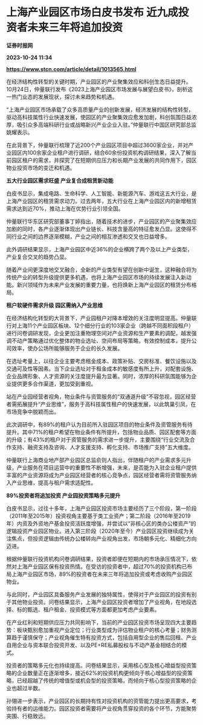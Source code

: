 # 上海产业园区市场白皮书发布 近九成投资者未来三年将追加投资
**证券时报网**

**2023-10-24 11:34**

**https://www.stcn.com/article/detail/1013565.html**

在经济结构性转型的关键时期，产业园区的产业聚集效应和科创生态日益提升。10月24日，仲量联行发布《2023上海产业园区市场发展与展望白皮书》，剖析这一热门业态的发展现状，探讨未来趋势和机遇。

“上海产业园区市场承载了众多高质量产业的创新发展，经济发展的结构性转型，驱动高科技属性行业快速发展，使园区的产业聚集效应愈发加剧，科创氛围日益浓厚，吸引众多高端科研行业或战略新兴产业企业入驻。”仲量联行中国区研究部总监姚耀表示。

在此背景下，仲量联行梳理了近200个产业园区项目中超过3600家企业，并对产业园区内100余家企业租户进行调研，结合60余份投资机构调研结果，深入了解当前园区租户的需求，并探究了在短期供应压力和长期产业发展的共同作用下，园区物业投资市场的变迁和机遇。

**五大行业园区需求旺盛 产业复合成租赁新动能**

白皮书显示，集成电路、生命科学、人工智能、新能源汽车、游戏这五大行业，是上海产业园区的租赁需求动力。过去两年，五大行业在上海产业园区内的新增租赁需求达到近70%，推动上海在优势行业引领全国。

仲量联行华东区研究部董事丁婷指出，随着技术的进步，产业园区的产业聚集效应加剧的同时，各产业逐渐体现出产业链长、科技含量高的特征愈发凸显。这使得不同行业之间的边界逐渐模糊，产业之间的相互渗透和交叉也日益增多。

此外调研结果显示，上海产业园区中近36%的企业横跨了两个及以上产业类型，产业复合交叉的趋势凸显。

随着产业间更深度地交叉融合，全新的产业类型有望在创新中诞生，这种融合将为传统产业的转型升级提供更多机遇，也将上海产业园区市场的持续发展注入新动能。新兴领域作为未来产业发展的重要力量，也将焕新上海产业园区的租赁分布格局。

**租户软硬件需求升级 园区需纳入产业思维**

在经济结构化转型的大背景下，产业园租户对降本增效的关注度明显提高。仲量联行对上海11个产业园区板块、12个细分行业的103家企业（跨越不同面积段租户）进行问卷调研发现，企业更加注重物理空间对产业资源和生产要素的调配，越发强调不动产策略通过优化整体的物业选址、空间布局等策略，有效控制成本，提升公司效率，使办公场所能够服务于企业的长久发展。

在选址考量上，以往企业主要考虑租金成本、政策补贴、交房标准、餐饮设施以及交通可及性等因素。当下企业选址对于租金成本的敏感度有所上升，对配套设施、企业品牌形象、人才资源的关注度提升最为显著。同时，浓厚的科研氛围能够为企业提供更多合作渠道，更加受到重视。

站在产业园经营者视角，物业条件与资管服务的“双通道升级”不容忽视，园区经营者需拓展提升“产业思维”，服务于高科技属性租户的快速发展，以此筑巢引凤，在市场竞争中脱颖而出。

此次调研中，有89%的租户认为目前所入驻园区项目的物业条件及资管服务有待提升。其中71%的租户希望在物业条件有所提升，包括物业品质、园区配套等方面的升级；有43%的租户对于资管服务的需求进一步提升，主要围绕“行业交流及合作支持、融资支持及咨询、人才支援支持、孵化支持、市场推广支持”五大维度。

仲量联行上海商业地产部产业园区总监俞则人指出，伴随租户的产业需求多元升级，产业服务在项目运营中的重要性不断增强，未来，是否能为入驻企业租户提供丰富的产业资源将成为产业园区经营者的核心竞争点，园区经营者需将资管服务纳入产业思维，提高与租户需求适配性。

**89%投资者将追加投资 产业园投资策略多元提升**

白皮书显示，过往十多年，上海产业园区投资市场主要经历了三个阶段，第一阶段（2011年至2015年）投资视角主要基于类工业资产；第二阶段（2016年至2019年）内资及外资地产基金投资活跃度增强，并尝试以“非核心区的类办公楼资产”的逻辑投资产业园区物业。进入第三阶段（2020年至今）产业园区投资继续成为关注焦点，但投资逻辑由传统办公楼转向产业视角出发，市场朝多元化、精细化方向迈进。

根据仲量联行投资机构问卷调研结果，投资者即便在短期内的市场承压情况下，依然对上海产业园区保有投资热情。在受访的投资者中，超过70%的投资机构已布局上海产业园区市场，89%的投资者在未来三年将追加投资或考虑收购产业园区物业。

与此同时，产业园区具备服务产业发展的独特属性，使得对于产业园区的投资有别于其他物业投资。问卷结果显示，上海产业园区投资者增加了产业视角，在地段选择、标的甄选、租户租金、投资模式等方面都更加考虑产业要素。

在产业红利和短期供应压力共同影响下，当前的产业园区投资市场呈现四大主要趋势：板块甄别愈加重视产业定位；行业类型成为评估物业租户的核心考量；财务测算趋于谨慎保守；产业视角催生特有投资方式，包括自用型企业的售后回租、产业自用企业与资本联合投资开发、以及PE+RE私募股权与不动产基金相结合的模式。

投资者的策略多元化也持续提高。问卷结果显示，采用核心型及核心增益型投资策略的企业数量正在逐渐增多，接近62%的投资机构更倾向于核心增益型的投资策略，已经超越了传统的增值型或机会型的投资策略，而倾向于核心型投资策略的企业也超过半数。

孙翎进一步表示，产业园区的长期持有性对投资机构的资管能力提出更高要求，考验持有者的运维能力。园区投资者需要将产业视角贯穿投资的各个环节，方能聚势突围、行稳致远。